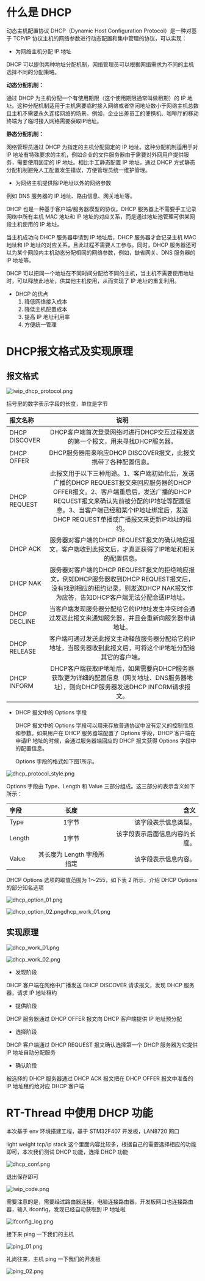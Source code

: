 # 什么是 DHCP

动态主机配置协议 DHCP（Dynamic Host Configuration Protocol）是一种对基于 TCP/IP 协议主机的网络参数进行动态配置和集中管理的协议，可以实现：

* 为网络主机分配 IP 地址

DHCP 可以提供两种地址分配机制，网络管理员可以根据网络需求为不同的主机选择不同的分配策略。

**动态分配机制：**

通过 DHCP 为主机分配一个有使用期限（这个使用期限通常叫做租期）的 IP 地址。这种分配机制适用于主机需要临时接入网络或者空闲地址数小于网络主机总数且主机不需要永久连接网络的场景。例如，企业出差员工的便携机、咖啡厅的移动终端为了临时接入网络需要获取IP地址。

**静态分配机制：**

网络管理员通过 DHCP 为指定的主机分配固定的 IP 地址。这种分配机制适用于对 IP 地址有特殊要求的主机，例如企业的文件服务器由于需要对外网用户提供服务，需要使用固定的 IP 地址。相比手工静态配置 IP 地址，通过 DHCP 方式静态分配机制避免人工配置发生错误，方便管理员统一维护管理。

* 为网络主机提供除IP地址以外的网络参数

例如 DNS 服务器的 IP 地址、路由信息、网关地址等。

DHCP 也是一种基于客户端/服务器模型的协议。DHCP 服务器上不需要手工记录网络中所有主机 MAC 地址和 IP 地址的对应关系，而是通过地址池管理可供某网段主机使用的 IP 地址。

当主机成功向 DHCP 服务器申请到 IP 地址后，DHCP 服务器才会记录主机 MAC 地址和 IP 地址的对应关系，且此过程不需要人工参与。同时，DHCP 服务器还可以为某个网段内主机动态分配相同的网络参数，例如，缺省网关、DNS 服务器的 IP 地址等。

DHCP 可以把同一个地址在不同时间分配给不同的主机，当主机不需要使用地址时，可以释放此地址，供其他主机使用，从而实现了 IP 地址的重复利用。

* DHCP 的优点
  1. 降低网络接入成本
  2. 降低主机配置成本
  3. 提高 IP 地址利用率
  4. 方便统一管理

# DHCP报文格式及实现原理

## 报文格式

![lwip_dhcp_protocol.png](./figure/lwip_dhcp_protocol.png)

括号里的数字表示字段的长度，单位是字节

| 报文名称      |      说明    |
| :----------- | :------------------: |
| DHCP DISCOVER | DHCP客户端首次登录网络时进行DHCP交互过程发送的第一个报文，用来寻找DHCP服务器。 |
| DHCP OFFER    | DHCP服务器用来响应DHCP DISCOVER报文，此报文携带了各种配置信息。 |
| DHCP REQUEST  | 此报文用于以下三种用途。1、客户端初始化后，发送广播的DHCP REQUEST报文来回应服务器的DHCP OFFER报文。2、客户端重启后，发送广播的DHCP REQUEST报文来确认先前被分配的IP地址等配置信息。3、当客户端已经和某个IP地址绑定后，发送DHCP REQUEST单播或广播报文来更新IP地址的租约。 |
| DHCP ACK      | 服务器对客户端的DHCP REQUEST报文的确认响应报文，客户端收到此报文后，才真正获得了IP地址和相关的配置信息。 |
| DHCP NAK      | 服务器对客户端的DHCP REQUEST报文的拒绝响应报文，例如DHCP服务器收到DHCP REQUEST报文后，没有找到相应的租约记录，则发送DHCP NAK报文作为应答，告知DHCP客户端无法分配合适IP地址。 |
| DHCP DECLINE  | 当客户端发现服务器分配给它的IP地址发生冲突时会通过发送此报文来通知服务器，并且会重新向服务器申请地址。 |
| DHCP RELEASE  | 客户端可通过发送此报文主动释放服务器分配给它的IP地址，当服务器收到此报文后，可将这个IP地址分配给其它的客户端。 |
| DHCP INFORM   | DHCP客户端获取IP地址后，如果需要向DHCP服务器获取更为详细的配置信息（网关地址、DNS服务器地址），则向DHCP服务器发送DHCP INFORM请求报文。 |

* DHCP 报文中的 Options 字段

  DHCP 报文中的 Options 字段可以用来存放普通协议中没有定义的控制信息和参数。如果用户在 DHCP 服务器端配置了 Options 字段，DHCP 客户端在申请IP 地址的时候，会通过服务器端回应的 DHCP 报文获得 Options 字段中的配置信息。

  Options 字段的格式如下图1所示。

![dhcp_protocol_style.png](./figure/dhcp_protocol_style.png)

Options 字段由 Type、Length 和 Value 三部分组成。这三部分的表示含义如下所示：

| 字段   |      长度      |        含义 |
| :----- | :------------: | ---------------: |
| Type   |          1字节           |           该字段表示信息类型。 |
| Length |          1字节           | 该字段表示后面信息内容的长度。 |
| Value  | 其长度为 Length 字段所指定 |           该字段表示信息内容。 |

DHCP Options 选项的取值范围为 1～255，如下表 2 所示，介绍 DHCP Options 的部分知名选项

![dhcp_option_01.png](./figure/dhcp_option_01.png)

![dhcp_option_02.png](./figure/dhcp_option_02.png)dhcp_work_01.png

## 实现原理

![dhcp_work_01.png](./figure/dhcp_work_01.png)

![dhcp_work_02.png](./figure/dhcp_work_02.png)

* 发现阶段

DHCP 客户端在网络中广播发送 DHCP DISCOVER 请求报文，发现 DHCP 服务器，请求 IP 地址租约

* 提供阶段

DHCP 服务器通过 DHCP OFFER 报文向 DHCP 客户端提供 IP 地址预分配

* 选择阶段

DHCP 客户端通过 DHCP REQUEST 报文确认选择第一个 DHCP 服务器为它提供 IP 地址自动分配服务

* 确认阶段

被选择的 DHCP 服务器通过 DHCP ACK 报文把在 DHCP OFFER 报文中准备的 IP 地址租约给对应 DHCP 客户端

# RT-Thread 中使用 DHCP 功能

本次基于 env 环境搭建工程，基于 STM32F407 开发板，LAN8720 网口

light weight tcp/ip stack 这个里面内容比较多，根据自己的需要选择相应的功能即可，本次我们测试 DHCP 功能，选择 DHCP 功能

![dhcp_conf.png](./figure/dhcp_conf.png)

退出保存即可

![lwip_code.png](./figure/lwip_code.png)

需要注意的是，需要经过路由器连接，电脑连接路由器，开发板网口也连接路由器，输入 ifconfig，发现已经自动获取到 IP 地址啦

![ifconfig_log.png](./figure/ifconfig_log.png)

接下来 ping 一下我们的主机

![ping_01.png](./figure/ping_01.png)

礼尚往来，主机 ping 一下我们的开发板

![ping_02.png](./figure/ping_02.png)
